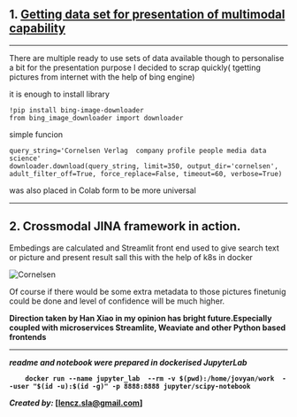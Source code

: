 

## 1.  [Getting data set for presentation of multimodal capability](https://github.com/len-sla/JINA/blob/main/cornelsen-jina.ipynb)
---
There are multiple ready to use sets of data available though to personalise a bit for  the presentation purpose I decided to scrap quickly( tgetting pictures from internet with the help of bing engine)

it is enough to install  library


```
!pip install bing-image-downloader
from bing_image_downloader import downloader
```
simple funcion

```
query_string='Cornelsen Verlag  company profile people media data science'
downloader.download(query_string, limit=350, output_dir='cornelsen', adult_filter_off=True, force_replace=False, timeout=60, verbose=True)
```
was also placed in Colab form to be more universal





---
## 2.  Crossmodal JINA framework in action.

Embedings are calculated and Streamlit front end used to give search text or picture and present result sall this with the help of k8s in docker




![Cornelsen](cornelsen-crossmodal.gif)

Of course if there would be some extra metadata to those pictures  finetunig could be done and level of confidence will be much higher. <b>
    
Direction  taken by Han Xiao in my opinion has bright future.Especially coupled with microservices Streamlite, Weaviate and other Python based frontends 

---


_readme and notebook were prepared in dockerised JupyterLab_ <b>

```
    docker run --name jupyter_lab  --rm -v $(pwd):/home/jovyan/work  --user "$(id -u):$(id -g)" -p 8888:8888 jupyter/scipy-notebook
```

_Created by:_ [lencz.sla@gmail.com]

